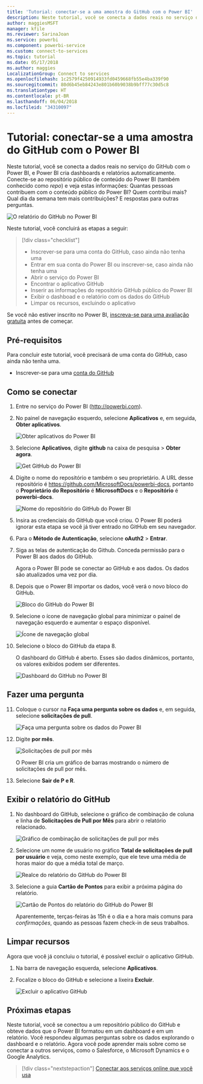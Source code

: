 ```yaml
---
title: 'Tutorial: conectar-se a uma amostra do GitHub com o Power BI'
description: Neste tutorial, você se conecta a dados reais no serviço do GitHub com o Power BI, e Power BI cria dashboards e relatórios automaticamente.
author: maggiesMSFT
manager: kfile
ms.reviewer: SarinaJoan
ms.service: powerbi
ms.component: powerbi-service
ms.custom: connect-to-services
ms.topic: tutorial
ms.date: 05/17/2018
ms.author: maggies
LocalizationGroup: Connect to services
ms.openlocfilehash: 1c2579f4250914933fd0459668fb55e4ba339f90
ms.sourcegitcommit: 80d6b45eb84243e801b60b9038b9bff77c30d5c8
ms.translationtype: HT
ms.contentlocale: pt-BR
ms.lasthandoff: 06/04/2018
ms.locfileid: "34310097"
---
```

# <a name="tutorial-connect-to-a-github-sample-with-power-bi"></a>Tutorial: conectar-se a uma amostra do GitHub com o Power BI
Neste tutorial, você se conecta a dados reais no serviço do GitHub com o Power BI, e Power BI cria dashboards e relatórios automaticamente. Conecte-se ao repositório público de conteúdo do Power BI (também conhecido como *repo*) e veja estas informações: Quantas pessoas contribuem com o conteúdo público do Power BI? Quem contribui mais? Qual dia da semana tem mais contribuições? E respostas para outras perguntas. 

![O relatório do GitHub no Power BI](media/service-tutorial-connect-to-github/power-bi-github-app-tutorial-punch-card.png)

Neste tutorial, você concluirá as etapas a seguir:

> [!div class="checklist"]
> * Inscrever-se para uma conta do GitHub, caso ainda não tenha uma 
> * Entrar em sua conta do Power BI ou inscrever-se, caso ainda não tenha uma
> * Abrir o serviço do Power BI
> * Encontrar o aplicativo GitHub
> * Inserir as informações do repositório GitHub público do Power BI
> * Exibir o dashboad e o relatório com os dados do GitHub
> * Limpar os recursos, excluindo o aplicativo

Se você não estiver inscrito no Power BI, [inscreva-se para uma avaliação gratuita](https://app.powerbi.com/signupredirect?pbi_source=web) antes de começar.

## <a name="prerequisites"></a>Pré-requisitos

Para concluir este tutorial, você precisará de uma conta do GitHub, caso ainda não tenha uma. 

- Inscrever-se para uma [conta do GitHub](https://docs.microsoft.com/contribute/get-started-setup-github)


## <a name="how-to-connect"></a>Como se conectar
1. Entre no serviço do Power BI (http://powerbi.com). 
2. No painel de navegação esquerdo, selecione **Aplicativos** e, em seguida, **Obter aplicativos**.
   
   ![Obter aplicativos do Power BI](media/service-tutorial-connect-to-github/power-bi-github-app-tutorial.png) 

3. Selecione **Aplicativos**, digite **github** na caixa de pesquisa > **Obter agora**.
   
   ![Get GitHub do Power BI](media/service-tutorial-connect-to-github/power-bi-github-app-tutorial-get-it-now.png) 

4. Digite o nome do repositório e também o seu proprietário. A URL desse repositório é https://github.com/MicrosoftDocs/powerbi-docs, portanto o **Proprietário do Repositório** é **MicrosoftDocs** e o **Repositório** é **powerbi-docs**. 
   
    ![Nome do repositório do GitHub do Power BI](media/service-tutorial-connect-to-github/power-bi-github-app-tutorial-repo-name.png)

5. Insira as credenciais do GitHub que você criou. O Power BI poderá ignorar esta etapa se você já tiver entrado no GitHub em seu navegador. 

6. Para o **Método de Autenticação**, selecione **oAuth2** \> **Entrar**.

7. Siga as telas de autenticação do Github. Conceda permissão para o Power BI aos dados do GitHub.
   
   Agora o Power BI pode se conectar ao GitHub e aos dados.  Os dados são atualizados uma vez por dia.

8. Depois que o Power BI importar os dados, você verá o novo bloco do GitHub. 
 
   ![Bloco do GitHub do Power BI](media/service-tutorial-connect-to-github/power-bi-github-app-tutorial-tile.png) 

8. Selecione o ícone de navegação global para minimizar o painel de navegação esquerdo e aumentar o espaço disponível.

    ![Ícone de navegação global](media/service-tutorial-connect-to-github/power-bi-global-navigation-icon.png)

10. Selecione o bloco do GitHub da etapa 8. 
    
    O dashboard do GitHub é aberto. Esses são dados dinâmicos, portanto, os valores exibidos podem ser diferentes.

    ![Dashboard do GitHub no Power BI](media/service-tutorial-connect-to-github/power-bi-github-app-tutorial-dashboard.png)

    

## <a name="ask-a-question"></a>Fazer uma pergunta

11. Coloque o cursor na **Faça uma pergunta sobre os dados** e, em seguida, selecione **solicitações de pull**. 

    ![Faça uma pergunta sobre os dados do Power BI](media/service-tutorial-connect-to-github/power-bi-github-app-tutorial-ask-question.png)

12. Digite **por mês**.
 
    ![Solicitações de pull por mês](media/service-tutorial-connect-to-github/power-bi-github-app-tutorial-ask-question-by-month.png)

     O Power BI cria um gráfico de barras mostrando o número de solicitações de pull por mês.

13. Selecione **Sair de P e R**.

## <a name="view-the-github-report"></a>Exibir o relatório do GitHub 

1. No dashboard do GitHub, selecione o gráfico de combinação de coluna e linha de **Solicitações de Pull por Mês** para abrir o relatório relacionado.

    ![Gráfico de combinação de solicitações de pull por mês](media/service-tutorial-connect-to-github/power-bi-github-app-tutorial-pull-requests-combo-chart.png)

2. Selecione um nome de usuário no gráfico **Total de solicitações de pull por usuário** e veja, como neste exemplo, que ele teve uma média de horas maior do que a média total de março.

    ![Realce do relatório do GitHub do Power BI](media/service-tutorial-connect-to-github/power-bi-github-app-tutorial-report-highlight.png)

3. Selecione a guia **Cartão de Pontos** para exibir a próxima página do relatório. 
 
    ![Cartão de Pontos do relatório do GitHub do Power BI](media/service-tutorial-connect-to-github/power-bi-github-app-tutorial-tues-3pm.png)

    Aparentemente, terças-feiras às 15h é o dia e a hora mais comuns para *confirmações*, quando as pessoas fazem check-in de seus trabalhos.

## <a name="clean-up-resources"></a>Limpar recursos

Agora que você já concluiu o tutorial, é possível excluir o aplicativo GitHub. 

1. Na barra de navegação esquerda, selecione **Aplicativos**.
2. Focalize o bloco do GitHub e selecione a lixeira **Excluir**.

    ![Excluir o aplicativo GitHub](media/service-tutorial-connect-to-github/power-bi-github-app-tutorial-delete.png)

## <a name="next-steps"></a>Próximas etapas

Neste tutorial, você se conectou a um repositório público do GitHub e obteve dados que o Power BI formatou em um dashboard e em um relatório. Você respondeu algumas perguntas sobre os dados explorando o dashboard e o relatório. Agora você pode aprender mais sobre como se conectar a outros serviços, como o Salesforce, o Microsoft Dynamics e o Google Analytics. 
 
> [!div class="nextstepaction"]
> [Conectar aos serviços online que você usa](./service-connect-to-services.md)


